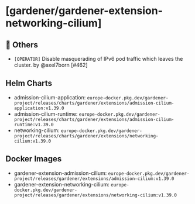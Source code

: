 # [gardener/gardener-extension-networking-cilium]

## 🏃 Others

- `[OPERATOR]` Disable masquerading of IPv6 pod traffic which leaves the cluster. by @axel7born [#462]

## Helm Charts
- admission-cilium-application: `europe-docker.pkg.dev/gardener-project/releases/charts/gardener/extensions/admission-cilium-application:v1.39.0`
- admission-cilium-runtime: `europe-docker.pkg.dev/gardener-project/releases/charts/gardener/extensions/admission-cilium-runtime:v1.39.0`
- networking-cilium: `europe-docker.pkg.dev/gardener-project/releases/charts/gardener/extensions/networking-cilium:v1.39.0`
## Docker Images
- gardener-extension-admission-cilium: `europe-docker.pkg.dev/gardener-project/releases/gardener/extensions/admission-cilium:v1.39.0`
- gardener-extension-networking-cilium: `europe-docker.pkg.dev/gardener-project/releases/gardener/extensions/networking-cilium:v1.39.0`
